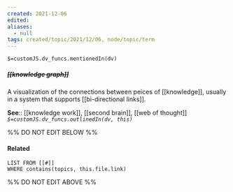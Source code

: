 ```yaml
---
created: 2021-12-06 
edited: 
aliases:
  - null
tags: created/topic/2021/12/06, node/topic/term
---
```

`$=customJS.dv_funcs.mentionedIn(dv)`

##### <s class="topic-title">[[knowledge graph]]</s>

A visualization of the connections between peices of [[knowledge]], usually in a system that supports [[bi-directional links]].

**See**:: [[knowledge work]], [[second brain]], [[web of thought]]
*`$=customJS.dv_funcs.outlinedIn(dv, this)`*

%% DO NOT EDIT BELOW %%
#### Related 
```dataview
LIST FROM [[#]]
WHERE contains(topics, this.file.link)
```
%% DO NOT EDIT ABOVE %%
